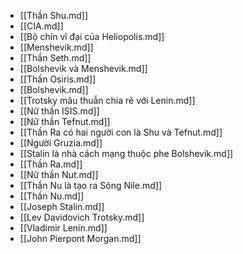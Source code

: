 - [[Thần Shu.md]]
- [[CIA.md]]
- [[Bộ chín vĩ đại của Heliopolis.md]]
- [[Menshevik.md]]
- [[Thần Seth.md]]
- [[Bolshevik và Menshevik.md]]
- [[Thần Osiris.md]]
- [[Bolshevik.md]]
- [[Trotsky mâu thuẫn chia rẽ với Lenin.md]]
- [[Nữ thần ISIS.md]]
- [[Nữ thần Tefnut.md]]
- [[Thần Ra có hai người con là Shu và Tefnut.md]]
- [[Người Gruzia.md]]
- [[Stalin là nhà cách mạng thuộc phe Bolshevik.md]]
- [[Thần Ra.md]]
- [[Nữ thần Nut.md]]
- [[Thần Nu là tạo ra Sông Nile.md]]
- [[Thần Nu.md]]
- [[Joseph Stalin.md]]
- [[Lev Davidovich Trotsky.md]]
- [[Vladimir Lenin.md]]
- [[John Pierpont Morgan.md]]

